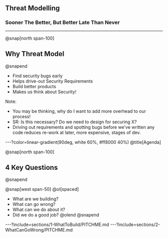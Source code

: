 ## Threat Modelling
### Sooner The Better, But Better Late Than Never

---

@snap[north span-100]
## Why Threat Model
@snapend

- Find security bugs early
- Helps drive-out Security Requirements
- Build better products
- Makes us think about Security!

Note:
- You may be thinking, why do I want to add more overhead to our process!
- SR: Is this necessary? Do we need to design for securing X?
- Driving out requirements and spotting bugs before we've written any code reduces re-work at later, more expensive, stages of dev.

---?color=linear-gradient(90deg, white 60%, #ff8000 40%)
@title[Agenda]

@snap[north span-100]
## 4 Key Questions
@snapend

@snap[west span-50]
@ol[spaced]
- What are we building?
- What can go wrong?
- What can we do about it?
- Did we do a good job?
@olend
@snapend

---?include=sections/1-WhatToBuild/PITCHME.md
---?include=sections/2-WhatCanGoWrong/PITCHME.md